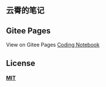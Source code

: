 ## 云霄的笔记


## Gitee Pages  
View on Gitee Pages [Coding Notebook]()

## License

#### [MIT](./LICENSE)
